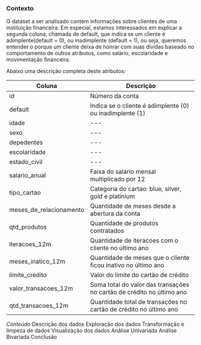 ### Contexto

O dataset a ser analisado contém informações sobre clientes de uma instituição financeira. Em especial, estamos interessados em explicar a segunda coluna, chamada de default, que indica se um cliente é adimplente(default = 0), ou inadimplente (default = 1), ou seja, queremos entender o porque um cliente deixa de honrar com suas dívidas baseado no comportamento de outros atributos, como salário, escolaridade e movimentação financeira.

Abaixo uma descrição completa deste atributos:

| Coluna  | Descrição |
| ------- | --------- |
| id      | Número da conta |
| default | Indica se o cliente é adimplente (0) ou inadimplente (1) |
| idade   | --- |
| sexo    | --- |
| depedentes | --- |
| escolaridade | --- |
| estado_civil | --- |
| salario_anual | Faixa do salario mensal multiplicado por 12 |
| tipo_cartao | Categoria do cartao: blue, silver, gold e platinium |
| meses_de_relacionamento | Quantidade de meses desde a abertura da conta |
| qtd_produtos | Quantidade de produtos contratados |
| iteracoes_12m | Quantidade de iteracoes com o cliente no último ano |
| meses_inatico_12m | Quantidade de meses que o cliente ficou inativo no último ano |
| limite_credito | Valor do limite do cartão de crédito |
| valor_transacoes_12m | Soma total do valor das transações no cartão de crédito no último ano |
| qtd_transacoes_12m | Quantidade total de transações no cartão de crédito no último ano |


*Conteúdo*
Descrição dos dados
Exploração dos dados
Transformação e limpeza de dados
Visualização dos dados
Análise Univariada
Análise Bivariada
Conclusão


